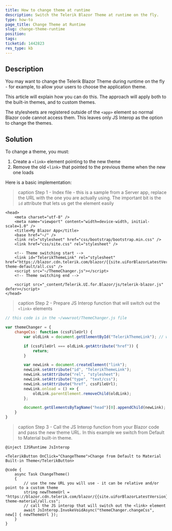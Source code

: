 ```yaml
---
title: How to change theme at runtime
description: Switch the Telerik Blazor Theme at runtime on the fly.
type: how-to
page_title: Change Theme at Runtime
slug: change-theme-runtime
position: 
tags: 
ticketid: 1442823
res_type: kb
---
```



## Description
You may want to change the Telerik Blazor Theme during runtime on the fly - for example, to allow your users to choose the application theme.

This article will explain how you can do this. The approach will apply both to the built-in themes, and to custom themes.

The stylesheets are registered outside of the `<app>` element so normal Blazor code cannot access them. This leaves only JS Interop as the option to change the themes.

## Solution
To change a theme, you must:

1. Create a `<link>` element pointing to the new theme
1. Remove the old `<link>` that pointed to the previous theme when the new one loads

Here is a basic implementation:

>caption Step 1 - Index file - this is a sample from a Server app, replace the URL with the one you are actually using. The important bit is the `id` attribute that lets us get the element easily

````CSHTML
<head>
    <meta charset="utf-8" />
    <meta name="viewport" content="width=device-width, initial-scale=1.0" />
    <title>My Blazor App</title>
    <base href="~/" />
    <link rel="stylesheet" href="css/bootstrap/bootstrap.min.css" />
    <link href="css/site.css" rel="stylesheet" />
    
    <!-- Theme switching start -->
    <link id="TelerikThemeLink" rel="stylesheet" href="https://blazor.cdn.telerik.com/blazor/{{site.uiForBlazorLatestVersion}}/kendo-theme-default/all.css" />
    <script src="~/ThemeChanger.js"></script>
    <!-- Theme switching end -->
    
    <script src="_content/Telerik.UI.for.Blazor/js/telerik-blazor.js" defer></script>
</head>
````

>caption Step 2 - Prepare JS Interop function that will switch out the `<link>` elements

````JavaScript
// this code is in the ~/wwwroot/ThemeChanger.js file

var themeChanger = {
    changeCss: function (cssFileUrl) {
        var oldLink = document.getElementById("TelerikThemeLink"); // we have this id on the <link> that references the theme

        if (cssFileUrl === oldLink.getAttribute("href")) {
            return;
        }

        var newLink = document.createElement("link");
        newLink.setAttribute("id", "TelerikThemeLink");
        newLink.setAttribute("rel", "stylesheet");
        newLink.setAttribute("type", "text/css");
        newLink.setAttribute("href", cssFileUrl);
        newLink.onload = () => {
            oldLink.parentElement.removeChild(oldLink);
        };

        document.getElementsByTagName("head")[0].appendChild(newLink);
    }
}
````

>caption Step 3 - Call the JS Interop function from your Blazor code and pass the new theme URL. In this example we switch from Default to Material built-in theme.

````CSHTML
@inject IJSRuntime JsInterop

<TelerikButton OnClick="ChangeTheme">Change from Default to Material Built-in Theme</TelerikButton>

@code {
    async Task ChangeTheme()
    {
        // use the new URL you will use - it can be relative and/or point to a custom theme
        string newThemeUrl = "https://blazor.cdn.telerik.com/blazor/{{site.uiForBlazorLatestVersion}}/kendo-theme-material/all.css";
        // call the JS interop that will switch out the <link> element
        await JsInterop.InvokeVoidAsync("themeChanger.changeCss", new[] { newThemeUrl });
    }
}
````

